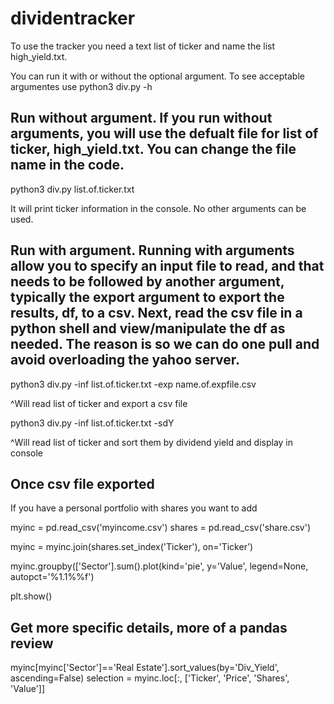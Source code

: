 # dividentracker
To use the tracker you need a text list of ticker and name the list high_yield.txt. 

You can run it with or without the optional argument. To see acceptable argumentes use python3 div.py -h

## Run without argument. If you run without arguments, you will use the defualt file for list of ticker, high_yield.txt. You can change the file name in the code.

python3 div.py list.of.ticker.txt
  
It will print ticker information in the console. No other arguments can be used.

## Run with argument. Running with arguments allow you to specify an input file to read, and that needs to be followed by another  argument, typically the export argument to export the results, df, to a csv. Next, read the csv file in a python shell and view/manipulate the df as needed. The reason is so we can do one pull and avoid overloading the yahoo server.

python3 div.py -inf list.of.ticker.txt -exp name.of.expfile.csv

^Will read list of ticker and export a csv file

python3 div.py -inf list.of.ticker.txt -sdY

^Will read list of ticker and sort them by dividend yield and display in console

## Once csv file exported
If you have a personal portfolio with shares you want to add

myinc = pd.read_csv('myincome.csv')
shares = pd.read_csv('share.csv')

myinc = myinc.join(shares.set_index('Ticker'), on='Ticker')

myinc.groupby(['Sector'].sum().plot(kind='pie', y='Value', legend=None, autopct='%1.1%%f')

plt.show()

## Get more specific details, more of a pandas review
myinc[myinc['Sector']=='Real Estate'].sort_values(by='Div_Yield', ascending=False)
selection = myinc.loc[:, ['Ticker', 'Price', 'Shares', 'Value']]
